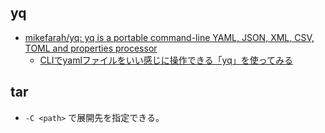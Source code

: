 ## yq
- [mikefarah/yq: yq is a portable command-line YAML, JSON, XML, CSV, TOML and properties processor](https://github.com/mikefarah/yq)
    - [CLIでyamlファイルをいい感じに操作できる「yq」を使ってみる](https://zenn.dev/musyu/articles/a2ffd081b0eb077cf7b5)

## tar
- `-C <path>` で展開先を指定できる。